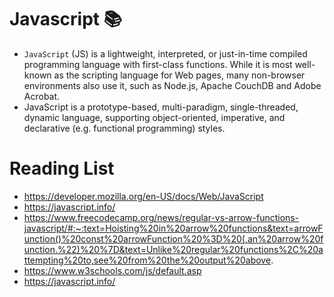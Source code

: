# Javascript :books:
- `JavaScript` (JS) is a lightweight, interpreted, or just-in-time compiled programming language with first-class functions. While it is most well-known as the scripting language for Web pages, many non-browser environments also use it, such as Node.js, Apache CouchDB and Adobe Acrobat. 
- JavaScript is a prototype-based, multi-paradigm, single-threaded, dynamic language, supporting object-oriented, imperative, and declarative (e.g. functional programming) styles.

# Reading List
- https://developer.mozilla.org/en-US/docs/Web/JavaScript
- https://javascript.info/
- https://www.freecodecamp.org/news/regular-vs-arrow-functions-javascript/#:~:text=Hoisting%20in%20arrow%20functions&text=arrowFunction()%20const%20arrowFunction%20%3D%20(,an%20arrow%20function.%22)%20%7D&text=Unlike%20regular%20functions%2C%20attempting%20to,see%20from%20the%20output%20above.
- https://www.w3schools.com/js/default.asp
- https://javascript.info/